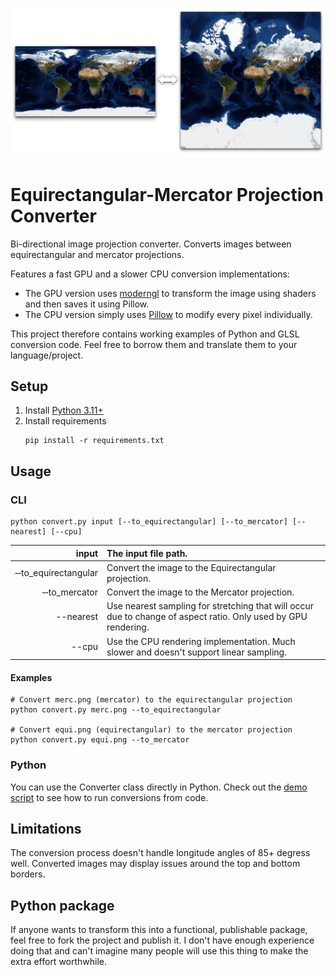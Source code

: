 ![](img/preview.png)

# Equirectangular-Mercator Projection Converter

Bi-directional image projection converter. Converts images between equirectangular and mercator projections.

Features a fast GPU and a slower CPU conversion implementations:

- The GPU version uses [moderngl](https://github.com/moderngl/moderngl) to transform the image using shaders and then saves it using Pillow.
- The CPU version simply uses [Pillow](https://github.com/python-pillow/Pillow) to modify every pixel individually.

This project therefore contains working examples of Python and GLSL conversion code. Feel free to borrow them and translate them to your language/project.

## Setup

1. Install [Python 3.11+](https://www.python.org/downloads/)
1. Install requirements
    ```
    pip install -r requirements.txt
    ```

## Usage

### CLI

```shell
python convert.py input [--to_equirectangular] [--to_mercator] [--nearest] [--cpu]
```

| input | The input file path. |
| --: | :-- |
| &#8209;&#8209;to_equirectangular | Convert the image to the Equirectangular projection. |
| &#8209;&#8209;to_mercator | Convert the image to the Mercator projection. |
| --nearest | Use nearest sampling for stretching that will occur due to change of aspect ratio. Only used by GPU rendering. |
| --cpu | Use the CPU rendering implementation. Much slower and doesn't support linear sampling. |

#### Examples

```shell
# Convert merc.png (mercator) to the equirectangular projection
python convert.py merc.png --to_equirectangular

# Convert equi.png (equirectangular) to the mercator projection
python convert.py equi.png --to_mercator
```

### Python

You can use the Converter class directly in Python. Check out the [demo script](demo.py) to see how to run conversions from code.

## Limitations

The conversion process doesn't handle longitude angles of 85+ degress well. Converted images may display issues around the top and bottom borders.

## Python package

If anyone wants to transform this into a functional, publishable package, feel free to fork the project and publish it. I don't have enough experience doing that and can't imagine many people will use this thing to make the extra effort worthwhile.
